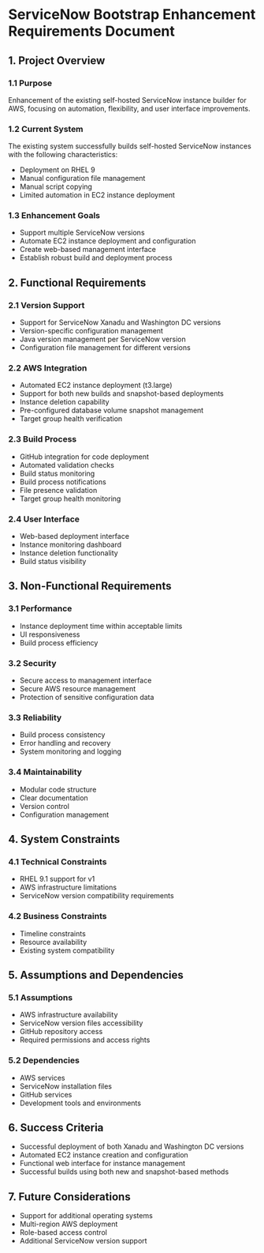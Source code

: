 # ServiceNow Bootstrap Enhancement Requirements Document

## 1. Project Overview

### 1.1 Purpose
Enhancement of the existing self-hosted ServiceNow instance builder for AWS, focusing on automation, flexibility, and user interface improvements.

### 1.2 Current System
The existing system successfully builds self-hosted ServiceNow instances with the following characteristics:
- Deployment on RHEL 9
- Manual configuration file management
- Manual script copying
- Limited automation in EC2 instance deployment

### 1.3 Enhancement Goals
- Support multiple ServiceNow versions
- Automate EC2 instance deployment and configuration
- Create web-based management interface
- Establish robust build and deployment process

## 2. Functional Requirements

### 2.1 Version Support
- Support for ServiceNow Xanadu and Washington DC versions
- Version-specific configuration management
- Java version management per ServiceNow version
- Configuration file management for different versions

### 2.2 AWS Integration
- Automated EC2 instance deployment (t3.large)
- Support for both new builds and snapshot-based deployments
- Instance deletion capability
- Pre-configured database volume snapshot management
- Target group health verification

### 2.3 Build Process
- GitHub integration for code deployment
- Automated validation checks
- Build status monitoring
- Build process notifications
- File presence validation
- Target group health monitoring

### 2.4 User Interface
- Web-based deployment interface
- Instance monitoring dashboard
- Instance deletion functionality
- Build status visibility

## 3. Non-Functional Requirements

### 3.1 Performance
- Instance deployment time within acceptable limits
- UI responsiveness
- Build process efficiency

### 3.2 Security
- Secure access to management interface
- Secure AWS resource management
- Protection of sensitive configuration data

### 3.3 Reliability
- Build process consistency
- Error handling and recovery
- System monitoring and logging

### 3.4 Maintainability
- Modular code structure
- Clear documentation
- Version control
- Configuration management

## 4. System Constraints

### 4.1 Technical Constraints
- RHEL 9.1 support for v1
- AWS infrastructure limitations
- ServiceNow version compatibility requirements

### 4.2 Business Constraints
- Timeline constraints
- Resource availability
- Existing system compatibility

## 5. Assumptions and Dependencies

### 5.1 Assumptions
- AWS infrastructure availability
- ServiceNow version files accessibility
- GitHub repository access
- Required permissions and access rights

### 5.2 Dependencies
- AWS services
- ServiceNow installation files
- GitHub services
- Development tools and environments

## 6. Success Criteria
- Successful deployment of both Xanadu and Washington DC versions
- Automated EC2 instance creation and configuration
- Functional web interface for instance management
- Successful builds using both new and snapshot-based methods

## 7. Future Considerations
- Support for additional operating systems
- Multi-region AWS deployment
- Role-based access control
- Additional ServiceNow version support